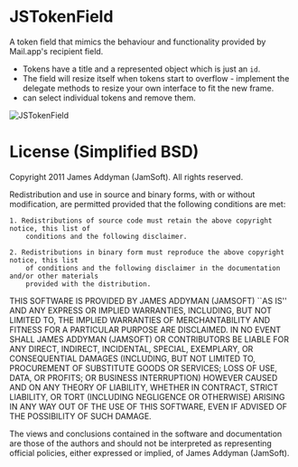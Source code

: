 JSTokenField
============

A token field that mimics the behaviour and functionality provided by Mail.app's recipient field.

- Tokens have a title and a represented object which is just an `id`.
- The field will resize itself when tokens start to overflow - implement the delegate methods to resize your own interface to fit the new frame.
- can select individual tokens and remove them.

![JSTokenField](http://d.pr/i/1gfUH+ "JSTokenField")

License (Simplified BSD)
=======

Copyright 2011 James Addyman (JamSoft). All rights reserved.

Redistribution and use in source and binary forms, with or without modification, are
permitted provided that the following conditions are met:

	1. Redistributions of source code must retain the above copyright notice, this list of
		conditions and the following disclaimer.

	2. Redistributions in binary form must reproduce the above copyright notice, this list
		of conditions and the following disclaimer in the documentation and/or other materials
		provided with the distribution.

THIS SOFTWARE IS PROVIDED BY JAMES ADDYMAN (JAMSOFT) ``AS IS'' AND ANY EXPRESS OR IMPLIED
WARRANTIES, INCLUDING, BUT NOT LIMITED TO, THE IMPLIED WARRANTIES OF MERCHANTABILITY AND
FITNESS FOR A PARTICULAR PURPOSE ARE DISCLAIMED. IN NO EVENT SHALL JAMES ADDYMAN (JAMSOFT) OR
CONTRIBUTORS BE LIABLE FOR ANY DIRECT, INDIRECT, INCIDENTAL, SPECIAL, EXEMPLARY, OR
CONSEQUENTIAL DAMAGES (INCLUDING, BUT NOT LIMITED TO, PROCUREMENT OF SUBSTITUTE GOODS OR
SERVICES; LOSS OF USE, DATA, OR PROFITS; OR BUSINESS INTERRUPTION) HOWEVER CAUSED AND ON
ANY THEORY OF LIABILITY, WHETHER IN CONTRACT, STRICT LIABILITY, OR TORT (INCLUDING
NEGLIGENCE OR OTHERWISE) ARISING IN ANY WAY OUT OF THE USE OF THIS SOFTWARE, EVEN IF
ADVISED OF THE POSSIBILITY OF SUCH DAMAGE.

The views and conclusions contained in the software and documentation are those of the
authors and should not be interpreted as representing official policies, either expressed
or implied, of James Addyman (JamSoft).
